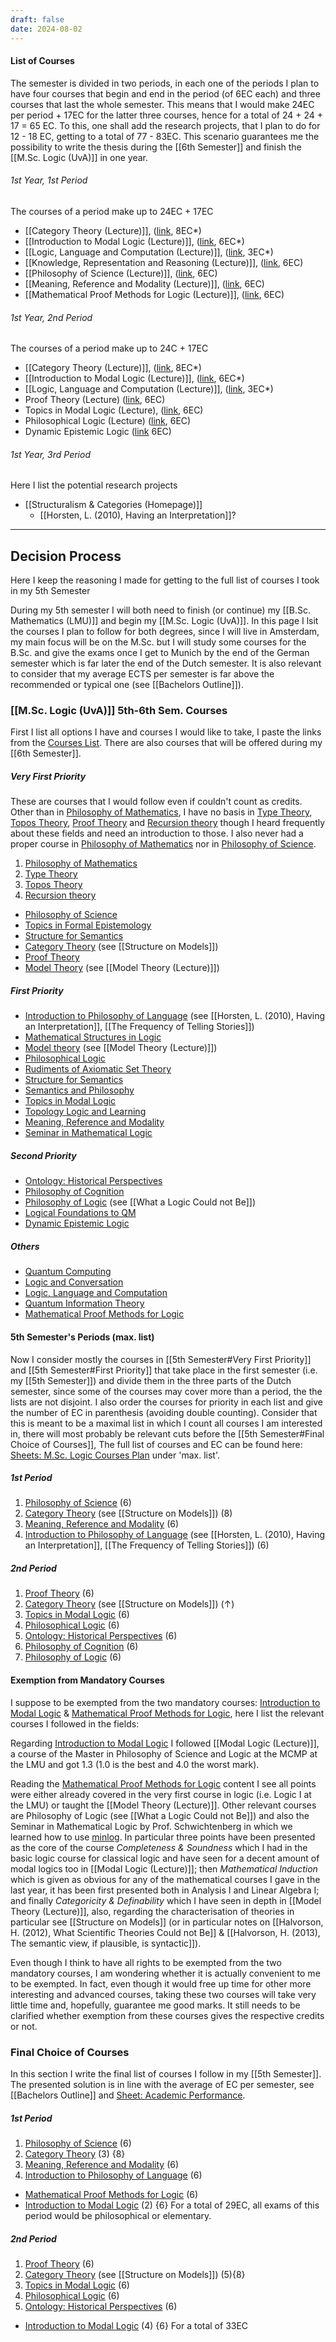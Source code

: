 ```yaml
---
draft: false
date: 2024-08-02
---
```


#### List of Courses
The semester is divided in two periods, in each one of the periods I plan to have four courses that begin and end in the period (of 6EC each) and three courses that last the whole semester. This means that I would make 24EC per period + 17EC for the latter three courses, hence for a total of 24 + 24 + 17 = 65 EC. To this, one shall add the research projects, that I plan to do for 12 - 18 EC, getting to a total of 77 - 83EC. This scenario guarantees me the possibility to write the thesis during the [[6th Semester]] and finish the [[M.Sc. Logic (UvA)]] in one year.
###### 1st Year, 1st Period
The courses of a period make up to 24EC + 17EC
- [[Category Theory (Lecture)]], ([link](https://studiegids.uva.nl/xmlpages/page/2024-2025-en/search-course/course/119637), 8EC*)
- [[Introduction to Modal Logic (Lecture)]], ([link](https://studiegids.uva.nl/xmlpages/page/2024-2025-en/search-course/course/118738), 6EC*)
- [[Logic, Language and Computation (Lecture)]], ([link](), 3EC*)
- [[Knowledge, Representation and Reasoning (Lecture)]], ([link](https://coursecatalogue.uva.nl/xmlpages/page/2024-2025-en/search-course/course/119597), 6EC)
- [[Philosophy of Science (Lecture)]], ([link](https://studiegids.uva.nl/xmlpages/page/2024-2025-en/search-course/course/119209), 6EC)
- [[Meaning, Reference and Modality (Lecture)]], ([link](https://studiegids.uva.nl/xmlpages/page/2024-2025-en/search-course/course/114708), 6EC)
- [[Mathematical Proof Methods for Logic (Lecture)]], ([link](https://studiegids.uva.nl/xmlpages/page/2024-2025-en/search-course/course/119339), 6EC)
###### 1st Year, 2nd Period
The courses of a period make up to 24C + 17EC
- [[Category Theory (Lecture)]], ([link](https://studiegids.uva.nl/xmlpages/page/2024-2025-en/search-course/course/119637), 8EC*)
- [[Introduction to Modal Logic (Lecture)]], ([link](https://studiegids.uva.nl/xmlpages/page/2024-2025-en/search-course/course/118738), 6EC*)
- [[Logic, Language and Computation (Lecture)]], ([link](), 3EC*)
- Proof Theory (Lecture) ([link](https://studiegids.uva.nl/xmlpages/page/2024-2025-en/search-course/course/118880), 6EC)
- Topics in Modal Logic (Lecture), ([link](https://studiegids.uva.nl/xmlpages/page/2024-2025-en/search-course/course/119338), 6EC)
- Philosophical Logic (Lecture) ([link](https://studiegids.uva.nl/xmlpages/page/2024-2025-en/search-course/course/118758), 6EC)
- Dynamic Epistemic Logic ([link]() 6EC)
###### 1st Year, 3rd Period
Here I list the potential research projects
- [[Structuralism & Categories (Homepage)]]
	- [[Horsten, L. (2010), Having an Interpretation]]?
---
## Decision Process
Here I keep the reasoning I made for getting to the full list of courses I took in my 5th Semester

During my 5th semester I will both need to finish (or continue) my [[B.Sc. Mathematics (LMU)]] and begin my [[M.Sc. Logic (UvA)]]. In this page I lsit the courses I plan to follow for both degrees, since I will live in Amsterdam, my main focus will be on the M.Sc. but I will study some courses for the B.Sc. and give the exams once I get to Munich by the end of the German semester which is far later the end of the Dutch semester. It is also relevant to consider that my average ECTS per semester is far above the recommended or typical one (see [[Bachelors Outline]]).
### [[M.Sc. Logic (UvA)]] 5th-6th Sem. Courses
First I list all options I have and courses I would like to take, I paste the links from the [Courses List](https://studiegids.uva.nl/xmlpages/page/2024-2025-en/search-course). There are also courses that will be offered during my [[6th Semester]].
##### Very First Priority
These are courses that I would follow even if couldn't count as credits. Other than in  [Philosophy of Mathematics](https://studiegids.uva.nl/xmlpages/page/2024-2025-en/search-course/course/114778), I have no basis in [Type Theory](https://studiegids.uva.nl/xmlpages/page/2024-2025-en/search-course/course/119655), [Topos Theory](https://studiegids.uva.nl/xmlpages/page/2024-2025-en/search-course/course/119390),  [Proof Theory](https://studiegids.uva.nl/xmlpages/page/2024-2025-en/search-course/course/118880) and [Recursion theory](https://studiegids.uva.nl/xmlpages/page/2024-2025-en/search-course/course/118711) though I heard frequently about these fields and need an introduction to those. I also never had a proper course in [Philosophy of Mathematics](https://studiegids.uva.nl/xmlpages/page/2024-2025-en/search-course/course/114778) nor in [Philosophy of Science](https://studiegids.uva.nl/xmlpages/page/2024-2025-en/search-course/course/119209).
1. [Philosophy of Mathematics](https://studiegids.uva.nl/xmlpages/page/2024-2025-en/search-course/course/114778)
2. [Type Theory](https://studiegids.uva.nl/xmlpages/page/2024-2025-en/search-course/course/119655)
3. [Topos Theory](https://studiegids.uva.nl/xmlpages/page/2024-2025-en/search-course/course/119390)
4. [Recursion theory](https://studiegids.uva.nl/xmlpages/page/2024-2025-en/search-course/course/118711)
- [Philosophy of Science](https://studiegids.uva.nl/xmlpages/page/2024-2025-en/search-course/course/119209)
- [Topics in Formal Epistemology](https://studiegids.uva.nl/xmlpages/page/2024-2025-en/search-course/course/119791)
- [Structure for Semantics](https://studiegids.uva.nl/xmlpages/page/2024-2025-en/search-course/course/114774)
- [Category Theory](https://studiegids.uva.nl/xmlpages/page/2024-2025-en/search-course/course/119637) (see [[Structure on Models]])
- [Proof Theory](https://studiegids.uva.nl/xmlpages/page/2024-2025-en/search-course/course/118880)
- [Model Theory](https://studiegids.uva.nl/xmlpages/page/2024-2025-en/search-course/course/118710) (see [[Model Theory (Lecture)]])
##### First Priority
- [Introduction to Philosophy of Language](https://studiegids.uva.nl/xmlpages/page/2024-2025-en/search-course/course/114730) (see [[Horsten, L. (2010), Having an Interpretation]], [[The Frequency of Telling Stories]])
- [Mathematical Structures in Logic](https://studiegids.uva.nl/xmlpages/page/2024-2025-en/search-course/course/118785)
- [Model theory](https://studiegids.uva.nl/xmlpages/page/2024-2025-en/search-course/course/118710) (see [[Model Theory (Lecture)]])
- [Philosophical Logic](https://studiegids.uva.nl/xmlpages/page/2024-2025-en/search-course/course/118758)
- [Rudiments of Axiomatic Set Theory](https://studiegids.uva.nl/xmlpages/page/2024-2025-en/search-course/course/119766)
- [Structure for Semantics](https://studiegids.uva.nl/xmlpages/page/2024-2025-en/search-course/course/114774)
- [Semantics and Philosophy](https://studiegids.uva.nl/xmlpages/page/2024-2025-en/search-course/course/114836)
- [Topics in Modal Logic](https://studiegids.uva.nl/xmlpages/page/2024-2025-en/search-course/course/119791)
- [Topology Logic and Learning](https://studiegids.uva.nl/xmlpages/page/2024-2025-en/search-course/course/119434)
- [Meaning, Reference and Modality](https://studiegids.uva.nl/xmlpages/page/2024-2025-en/search-course/course/114708)
- [Seminar in Mathematical Logic](https://studiegids.uva.nl/xmlpages/page/2024-2025-en/search-course/course/118745)
##### Second Priority
- [Ontology: Historical Perspectives](https://studiegids.uva.nl/xmlpages/page/2024-2025-en/search-course/course/114814)
- [Philosophy of Cognition](https://studiegids.uva.nl/xmlpages/page/2024-2025-en/search-course/course/114788)
- [Philosophy of Logic](https://studiegids.uva.nl/xmlpages/page/2024-2025-en/search-course/course/115094) (see [[What a Logic Could not Be]])
- [Logical Foundations to QM](https://studiegids.uva.nl/xmlpages/page/2024-2025-en/search-course/course/119790)
- [Dynamic Epistemic Logic](https://studiegids.uva.nl/xmlpages/page/2024-2025-en/search-course)
##### Others
- [Quantum Computing](https://studiegids.uva.nl/xmlpages/page/2024-2025-en/search-course/course/119920)
- [Logic and Conversation](https://studiegids.uva.nl/xmlpages/page/2024-2025-en/search-course/course/119113)
- [Logic, Language and Computation](https://studiegids.uva.nl/xmlpages/page/2024-2025-en/search-course/course/118847)
- [Quantum Information Theory](https://studiegids.uva.nl/xmlpages/page/2024-2025-en/search-course/course/119392)
- [Mathematical Proof Methods for Logic](https://studiegids.uva.nl/xmlpages/page/2024-2025-en/search-course/course/119339)
#### 5th Semester's Periods (max. list)
Now I consider mostly the courses in [[5th Semester#Very First Priority]] and [[5th Semester#First Priority]] that take place in the first semester (i.e. my [[5th Semester]]) and divide them in the three parts of the Dutch semester, since some of the courses may cover more than a period, the the lists are not disjoint. I also order the courses for priority in each list and give the number of EC in parenthesis (avoiding double counting). Consider that this is meant to be a maximal list in which I count all courses I am interested in, there will most probably be relevant cuts before the [[5th Semester#Final Choice of Courses]], The full list of courses and EC can be found here: [Sheets: M.Sc. Logic Courses Plan](https://docs.google.com/spreadsheets/d/1VPLcicHYGIoovdhYGmbx2yeKaj3IHQ_zJul976Iqbfw/edit?usp=sharing) under 'max. list'.
##### 1st Period
1. [Philosophy of Science](https://studiegids.uva.nl/xmlpages/page/2024-2025-en/search-course/course/119209) (6)
2. [Category Theory](https://studiegids.uva.nl/xmlpages/page/2024-2025-en/search-course/course/119637) (see [[Structure on Models]]) (8)
3. [Meaning, Reference and Modality](https://studiegids.uva.nl/xmlpages/page/2024-2025-en/search-course/course/114708) (6)
4. [Introduction to Philosophy of Language](https://studiegids.uva.nl/xmlpages/page/2024-2025-en/search-course/course/114730) (see [[Horsten, L. (2010), Having an Interpretation]], [[The Frequency of Telling Stories]]) (6)
##### 2nd Period
1. [Proof Theory](https://studiegids.uva.nl/xmlpages/page/2024-2025-en/search-course/course/118880) (6)
2. [Category Theory](https://studiegids.uva.nl/xmlpages/page/2024-2025-en/search-course/course/119637) (see [[Structure on Models]]) ($\uparrow$)
3. [Topics in Modal Logic](https://studiegids.uva.nl/xmlpages/page/2024-2025-en/search-course/course/119791) (6)
4. [Philosophical Logic](https://studiegids.uva.nl/xmlpages/page/2024-2025-en/search-course/course/118758) (6)
5. [Ontology: Historical Perspectives](https://studiegids.uva.nl/xmlpages/page/2024-2025-en/search-course/course/114814) (6)
6. [Philosophy of Cognition](https://studiegids.uva.nl/xmlpages/page/2024-2025-en/search-course/course/114788) (6)
7. [Philosophy of Logic](https://studiegids.uva.nl/xmlpages/page/2024-2025-en/search-course/course/115094) (6)
#### Exemption from Mandatory Courses
I suppose to be exempted from the two mandatory courses: [Introduction to Modal Logic](https://studiegids.uva.nl/xmlpages/page/2024-2025-en/search-course/course/118738) & [Mathematical Proof Methods for Logic](https://studiegids.uva.nl/xmlpages/page/2024-2025-en/search-course/course/119339), here I list the relevant courses I followed in the fields:

Regarding [Introduction to Modal Logic](https://studiegids.uva.nl/xmlpages/page/2024-2025-en/search-course#) I followed [[Modal Logic (Lecture)]], a course of the Master in Philosophy of Science and Logic at the MCMP at the LMU and got 1.3 (1.0 is the best and 4.0 the worst mark).

Reading the [Mathematical Proof Methods for Logic](https://studiegids.uva.nl/xmlpages/page/2024-2025-en/search-course/course/119339) content I see all points were either already covered in the very first course in logic (i.e. Logic I at the LMU) or taught the [[Model Theory (Lecture)]]. Other relevant courses are Philosophy of Logic (see [[What a Logic Could not Be]]) and also the Seminar in Mathematical Logic by Prof. Schwichtenberg in which we learned how to use [minlog](https://www.mathematik.uni-muenchen.de/~logik/minlog/). In particular three points have been presented as the core of the course _Completeness & Soundness_ which I had in the basic logic course for classical logic and have seen for a decent amount of modal logics too in [[Modal Logic (Lecture)]]; then _Mathematical Induction_ which is given as obvious for any of the mathematical courses I gave in the last year, it has been first presented both in Analysis I and Linear Algebra I; and finally _Categoricity & Definability_ which I have seen in depth in [[Model Theory (Lecture)]], also, regarding the characterisation of theories in particular see [[Structure on Models]] (or in particular notes on [[Halvorson, H. (2012), What Scientific Theories Could not Be]] & [[Halvorson, H. (2013), The semantic view, if plausible, is syntactic]]).

Even though I think to have all rights to be exempted from the two mandatory courses, I am wondering whether it is actually convenient to me to be exempted. In fact, even though it would free up time for other more interesting and advanced courses, taking these two courses will take very little time and, hopefully, guarantee me good marks. It still needs to be clarified whether exemption from these courses gives the respective credits or not.
### Final Choice of Courses
In this section I write the final list of courses I follow in my [[5th Semester]]. The presented solution is in line with the average of EC per semester, see [[Bachelors Outline]] and [Sheet: Academic Performance](https://docs.google.com/spreadsheets/d/1zl16xKUkKdtIeqCnpCjX7d2LFcM73WJWPsHTkUh2BRc/edit?usp=sharing).
##### 1st Period
1. [Philosophy of Science](https://studiegids.uva.nl/xmlpages/page/2024-2025-en/search-course/course/119209) (6)
2. [Category Theory](https://studiegids.uva.nl/xmlpages/page/2024-2025-en/search-course/course/119637) (3) {8}
3. [Meaning, Reference and Modality](https://studiegids.uva.nl/xmlpages/page/2024-2025-en/search-course/course/114708) (6)
4. [Introduction to Philosophy of Language](https://studiegids.uva.nl/xmlpages/page/2024-2025-en/search-course/course/114730) (6)
- [Mathematical Proof Methods for Logic](https://studiegids.uva.nl/xmlpages/page/2024-2025-en/search-course/course/119339) (6)
- [Introduction to Modal Logic](https://studiegids.uva.nl/xmlpages/page/2024-2025-en/search-course/course/118738) (2) {6}
For a total of 29EC, all exams of this period would be philosophical or elementary.

##### 2nd Period
1. [Proof Theory](https://studiegids.uva.nl/xmlpages/page/2024-2025-en/search-course/course/118880) (6)
2. [Category Theory](https://studiegids.uva.nl/xmlpages/page/2024-2025-en/search-course/course/119637) (see [[Structure on Models]]) (5){8}
3. [Topics in Modal Logic](https://studiegids.uva.nl/xmlpages/page/2024-2025-en/search-course/course/119338) (6)
5. [Philosophical Logic](https://studiegids.uva.nl/xmlpages/page/2024-2025-en/search-course/course/118758) (6)
6. [Ontology: Historical Perspectives](https://studiegids.uva.nl/xmlpages/page/2024-2025-en/search-course/course/114814) (6)
- [Introduction to Modal Logic](https://studiegids.uva.nl/xmlpages/page/2024-2025-en/search-course/course/118738) (4) {6}
For a total of 33EC